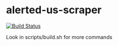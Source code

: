 # alerted-us-scraper

[![Build Status](https://snap-ci.com/kelvinn/alerted-us-scraper/branch/master/build_image)](https://snap-ci.com/kelvinn/alerted-us-scraper/branch/master)

Look in scripts/build.sh for more commands
